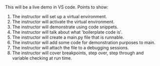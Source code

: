 This will be a live demo in VS code.  Points to show: 

1) The instructor will set up a virtual environment. 
2) The instructor will activate the virtual environment. 
3) The instructor will demonstrate using code snippets. 
4) The instructor will talk about what 'boilerplate code is'. 
5) The instructor will create a main.py file that is runnable. 
6) The instructor will add some code for demonstration purposes to main. 
7) The instructor will attach the file to a debugging sessions. 
8) The instructor will cover breakpoints, step over, step through and variable checking at run time. 